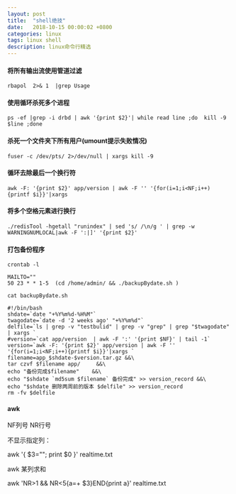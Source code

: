 ```yaml
---
layout: post
title:  "shell绝技"
date:   2018-10-15 00:00:02 +0800
categories: linux
tags: linux shell
description: linux命令行精选
---
```

#### 将所有输出流使用管道过滤

	rbapol  2>& 1  |grep Usage

#### 使用循环杀死多个进程

	ps -ef |grep -i drbd | awk '{print $2}'| while read line ;do  kill -9 $line ;done

#### 杀死一个文件夹下所有用户(umount提示失败情况)

	fuser -c /dev/pts/ 2>/dev/null | xargs kill -9

#### 循环去除最后一个换行符

	awk -F: '{print $2}' app/version | awk -F '' '{for(i=1;i<NF;i++){printf $i}}'|xargs

#### 将多个空格元素进行换行

	./redisTool -hgetall "runindex" | sed 's/ /\n/g ' | grep -w  WARNINGNUMLOCAL|awk -F ':|]' '{print $2}'

#### 打包备份程序

	crontab -l

	MAILTO=""
	50 23 * * 1-5  (cd /home/admin/ && ./backupBydate.sh )

	cat backupBydate.sh

	#!/bin/bash
	shdate=`date "+%Y%m%d-%H%M"`
	twagodate=`date -d '2 weeks ago' "+%Y%m%d"`
	delfile=`ls | grep -v "testbulid" | grep -v "grep" | grep "$twagodate" | xargs `
	#version=`cat app/version  | awk -F ':' '{print $NF}' | tail -1`
	version=`awk -F: '{print $2}' app/version | awk -F '' '{for(i=1;i<NF;i++){printf $i}}'|xargs `
	filename=app_$shdate-$version.tar.gz &&\
	tar czvf $filename app/ 	&&\
	echo "备份完成$filename"	&&\
	echo "$shdate `md5sum $filename` 备份完成" >> version_record &&\
	echo "$shdate 删除两周前的版本 $delfile" >> version_record
	rm -fv $delfile

#### awk

NF列号 NR行号

不显示指定列：

awk '{ $3=""; print $0 }'   realtime.txt

awk 某列求和

awk 'NR>1 && NR<5{a=+ $3}END{print a}'  realtime.txt
